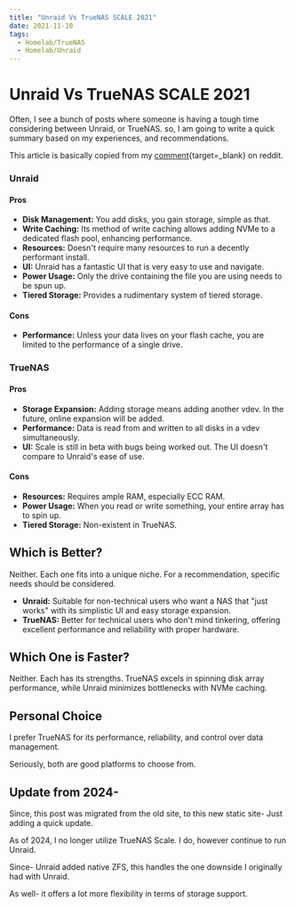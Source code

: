 ```yaml
---
title: "Unraid Vs TrueNAS SCALE 2021"
date: 2021-11-10
tags:
  - Homelab/TrueNAS
  - Homelab/Unraid
---
```


# Unraid Vs TrueNAS SCALE 2021

Often, I see a bunch of posts where someone is having a tough time considering between Unraid, or TrueNAS. so, I am going to write a quick summary based on my experiences, and recommendations.

<!-- more -->

This article is basically copied from my [comment](https://www.reddit.com/r/truenas/comments/qnjyp0/comment/hjgqjpc/?utm_source=share&utm_medium=web2x&context=3){target=_blank} on reddit.

### Unraid

#### Pros

- **Disk Management:** You add disks, you gain storage, simple as that.
- **Write Caching:** Its method of write caching allows adding NVMe to a dedicated flash pool, enhancing performance.
- **Resources:** Doesn't require many resources to run a decently performant install.
- **UI:** Unraid has a fantastic UI that is very easy to use and navigate.
- **Power Usage:** Only the drive containing the file you are using needs to be spun up.
- **Tiered Storage:** Provides a rudimentary system of tiered storage.

#### Cons

- **Performance:** Unless your data lives on your flash cache, you are limited to the performance of a single drive.

### TrueNAS

#### Pros

- **Storage Expansion:** Adding storage means adding another vdev. In the future, online expansion will be added.
- **Performance:** Data is read from and written to all disks in a vdev simultaneously.
- **UI:** Scale is still in beta with bugs being worked out. The UI doesn't compare to Unraid's ease of use.

#### Cons

- **Resources:** Requires ample RAM, especially ECC RAM.
- **Power Usage:** When you read or write something, your entire array has to spin up.
- **Tiered Storage:** Non-existent in TrueNAS.

## Which is Better?

Neither. Each one fits into a unique niche. For a recommendation, specific needs should be considered.

- **Unraid:** Suitable for non-technical users who want a NAS that "just works" with its simplistic UI and easy storage expansion.
- **TrueNAS:** Better for technical users who don't mind tinkering, offering excellent performance and reliability with proper hardware.

## Which One is Faster?

Neither. Each has its strengths. TrueNAS excels in spinning disk array performance, while Unraid minimizes bottlenecks with NVMe caching.

## Personal Choice

I prefer TrueNAS for its performance, reliability, and control over data management.

Seriously, both are good platforms to choose from.



## Update from 2024-

Since, this post was migrated from the old site, to this new static site- Just adding a quick update.

As of 2024, I no longer utilize TrueNAS Scale. I do, however continue to run Unraid. 

Since- Unraid added native ZFS, this handles the one downside I originally had with Unraid. 

As well- it offers a lot more flexibility in terms of storage support. 